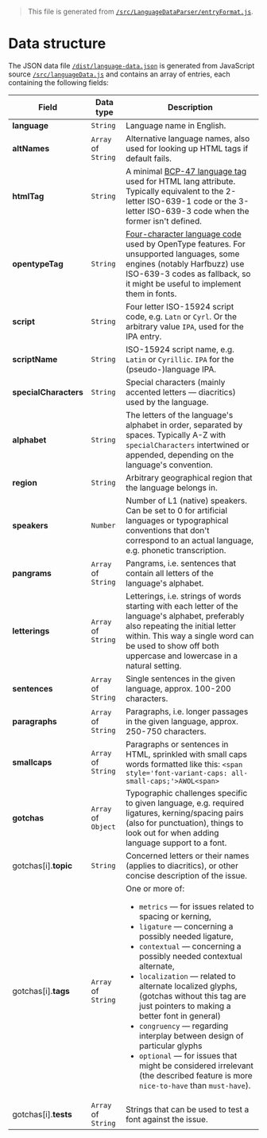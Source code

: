 > This file is generated from [`/src/LanguageDataParser/entryFormat.js`](https://github.com/hyvyys/language-data/blob/master/src/LanguageDataParser/entryFormat.js).

# Data structure

The JSON data file [`/dist/language-data.json`](https://github.com/hyvyys/language-data/blob/master/dist/language-data.json) is generated from JavaScript source [`/src/languageData.js`](https://github.com/hyvyys/language-data/blob/master/src/languageData.js) and contains an array of entries, each containing the following fields:

Field | Data type | Description
--- | --- | ---
**language** | `String` | Language name in English. 
**altNames** | `Array` of `String` | Alternative language names, also used for looking up HTML tags if default fails. 
**htmlTag** | `String` | A minimal [BCP-47 language tag](https://www.ietf.org/rfc/bcp/bcp47.txt) used for HTML lang attribute. Typically equivalent to the 2-letter ISO-639-1 code or the 3-letter ISO-639-3 code when the former isn't defined. 
**opentypeTag** | `String` | [Four-character language code](https://docs.microsoft.com/en-us/typography/opentype/spec/languagetags) used by OpenType features. For unsupported languages, some engines (notably Harfbuzz) use ISO-639-3 codes as fallback, so it might be useful to implement them in fonts. 
**script** | `String` | Four letter ISO-15924 script code, e.g. `Latn` or `Cyrl`. Or the arbitrary value `IPA`, used for the IPA entry. 
**scriptName** | `String` | ISO-15924 script name, e.g. `Latin` or `Cyrillic`. `IPA` for the (pseudo-)language IPA. 
**specialCharacters** | `String` | Special characters (mainly accented letters — diacritics) used by the language.
**alphabet** | `String` | The letters of the language's alphabet in order, separated by spaces. Typically A-Z with `specialCharacters` intertwined or appended, depending on the language's convention. 
**region** | `String` | Arbitrary geographical region that the language belongs in. 
**speakers** | `Number` | Number of L1 (native) speakers. Can be set to 0 for artificial languages or typographical conventions that don't correspond to an actual language, e.g. phonetic transcription. 
**pangrams** | `Array` of `String` | Pangrams, i.e. sentences that contain all letters of the language's alphabet. 
**letterings** | `Array` of `String` | Letterings, i.e. strings of words starting with each letter of the language's alphabet, preferably also repeating the initial letter within. This way a single word can be used to show off both uppercase and lowercase in a natural setting. 
**sentences** | `Array` of `String` | Single sentences in the given language, approx. 100-200 characters. 
**paragraphs** | `Array` of `String` | Paragraphs, i.e. longer passages in the given language, approx. 250-750 characters. 
**smallcaps** | `Array` of `String` | Paragraphs or sentences in HTML, sprinkled with small caps words formatted like this: `<span style='font-variant-caps: all-small-caps;'>AWOL<span>` 
**gotchas** | `Array` of `Object` | Typographic challenges specific to given language, e.g. required ligatures, kerning/spacing pairs (also for punctuation), things to look out for when adding language support to a font. 
gotchas[i].**topic** | `String` | Concerned letters or their names (applies to diacritics), or other concise description of the issue.
gotchas[i].**tags** | `Array` of `String` | One or more of:<ul><li>`metrics` — for issues related to spacing or kerning,</li><li>`ligature` — concerning a possibly needed ligature,</li><li>`contextual` — concerning a possibly needed contextual alternate,</li><li>`localization` — related to alternate localized glyphs, (gotchas without this tag are just pointers to making a better font in general)</li><li>`congruency` — regarding interplay between design of particular glyphs</li><li>`optional` — for issues that might be considered irrelevant (the described feature is more `nice-to-have` than `must-have`).</li></ul>
gotchas[i].**tests** | `Array` of `String` | Strings that can be used to test a font against the issue.

